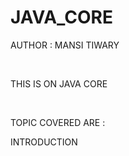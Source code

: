 # JAVA_CORE
<p>AUTHOR : MANSI TIWARY</p>
<br>
<p>THIS IS ON JAVA CORE</p>
<br>
<p>TOPIC COVERED ARE : </p>
<p>INTRODUCTION</p>
